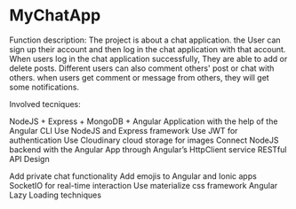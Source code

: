 # MyChatApp
Function description: The project is about a chat application. the User can sign up their account and then log in the chat application with that account. When users log in the chat application successfully,
They are able to add or delete posts. Different users can also comment others' post or chat with others. when users get comment or message from others, they will get some notifications.

Involved tecniques:

NodeJS + Express + MongoDB + Angular Application with the help of the Angular CLI
Use NodeJS and Express framework
Use JWT for authentication
Use Cloudinary cloud storage for images
Connect NodeJS backend with the Angular App through Angular’s HttpClient service
RESTful API Design
 
Add private chat functionality
Add emojis to Angular and Ionic apps
SocketIO for real-time interaction
Use materialize css framework
Angular Lazy Loading techniques
